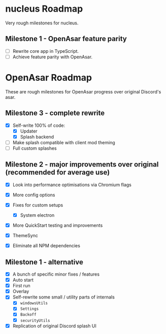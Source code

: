 # nucleus Roadmap

Very rough milestones for nucleus.

## Milestone 1 - OpenAsar feature parity

- [ ] Rewrite core app in TypeScript.
- [ ] Achieve feature parity with OpenAsar.

# OpenAsar Roadmap

These are rough milestones for OpenAsar progress over original Discord's asar.

## Milestone 3 - complete rewrite

- [X] Self-write 100% of code:
  - [X] Updater
  - [X] Splash backend
- [ ] Make splash compatible with client mod theming
- [ ] Full custom splashes

## Milestone 2 - major improvements over original (recommended for average use)

- [X] Look into performance optimisations via Chromium flags
- [X] More config options
- [X] Fixes for custom setups
  - [X] System electron
- [X] More QuickStart testing and improvements
- [X] ThemeSync
- [X] Eliminate all NPM dependencies


## Milestone 1 - alternative

- [X] A bunch of specific minor fixes / features
- [X] Auto start
- [X] First run
- [X] Overlay
- [X] Self-rewrite some small / utility parts of internals
  - [X] `windowsUtils`
  - [X] `Settings`
  - [X] `Backoff`
  - [X] `securityUtils`
- [X] Replication of original Discord splash UI
